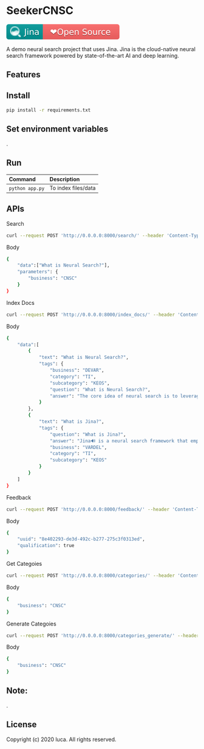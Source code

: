 # SeekerCNSC

[![Jina](https://github.com/jina-ai/jina/blob/master/.github/badges/jina-badge.svg?raw=true  "We fully commit to open-source")](https://get.jina.ai)

A demo neural search project that uses Jina. Jina is the cloud-native neural search framework powered by state-of-the-art AI and deep learning.

## Features

## Install

```bash
pip install -r requirements.txt
```

## Set environment variables

.

## Run

| Command                  | Description                  |
| :---                     | :---                         |
| ``python app.py``        | To index files/data          |

## APIs

Search
```bash
curl --request POST 'http://0.0.0.0:8000/search/' --header 'Content-Type: application/json' --data-raw '{"data":["What is Neural Search?"], "parameters": {"business": "CNSC"}}'
```

Body
```bash
{
    "data":["What is Neural Search?"],
    "parameters": {
        "business": "CNSC"
    }
}
```


Index Docs
```bash
curl --request POST 'http://0.0.0.0:8000/index_docs/' --header 'Content-Type: application/json'
```

Body
```bash
{
    "data":[
        {
            "text": "What is Neural Search?",
            "tags": {
                "business": "DEVAR", 
                "category": "TI",
                "subcategory": "KEOS",
                "question": "What is Neural Search?",
                "answer": "The core idea of neural search is to leverage state-of-the-art deep neural networks to build every component of a search system. In short, neural search is deep neural network-powered information retrieval. In academia, it’s often called neural IR."
            }
        },
        {
            "text": "What is Jina?",
            "tags": {
                "question": "What is Jina?",
                "answer": "Jina🔊 is a neural search framework that empowers anyone to build SOTA and scalable deep learning search applications in minutes.",
                "business": "VARDEL", 
                "category": "TI",
                "subcategory": "KEOS"
            }
        }
    ]
}
```

Feedback
```bash
curl --request POST 'http://0.0.0.0:8000/feedback/' --header 'Content-Type: application/json'
```
Body
```bash
{
    "uuid": "8e402293-de3d-492c-b277-275c3f0313ed",
    "qualification": true
}
```

Get Categoies
```bash
curl --request POST 'http://0.0.0.0:8000/categories/' --header 'Content-Type: application/json'
```
Body
```bash
{
    "business": "CNSC"
}
```

Generate Categoies
```bash
curl --request POST 'http://0.0.0.0:8000/categories_generate/' --header 'Content-Type: application/json'
```
Body
```bash
{
    "business": "CNSC"
}
```

## Note:
.

## License

Copyright (c) 2020 luca. All rights reserved.
